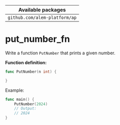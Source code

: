 | Available packages            |
| ----------------------------- |
| `github.com/alem-platform/ap` |

# put_number_fn

Write a function `PutNumber` that prints a given number.

**Function definition:**

```go
func PutNumber(n int) {

}
```

Example:

```go
func main() {
    PutNumber(2024)
    // Output:
	// 2024
}
```
